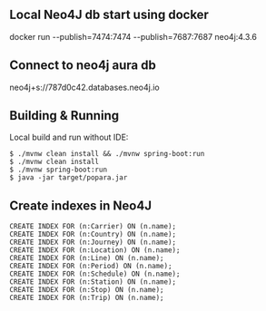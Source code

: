 ## Local Neo4J db start using docker 
docker run --publish=7474:7474 --publish=7687:7687 neo4j:4.3.6

## Connect to neo4j aura db
neo4j+s://787d0c42.databases.neo4j.io

## Building & Running
Local build and run without IDE:

    $ ./mvnw clean install && ./mvnw spring-boot:run
    $ ./mvnw clean install 
    $ ./mvnw spring-boot:run
    $ java -jar target/popara.jar


## Create indexes in Neo4J

    CREATE INDEX FOR (n:Carrier) ON (n.name);
    CREATE INDEX FOR (n:Country) ON (n.name);
    CREATE INDEX FOR (n:Journey) ON (n.name);
    CREATE INDEX FOR (n:Location) ON (n.name);
    CREATE INDEX FOR (n:Line) ON (n.name);
    CREATE INDEX FOR (n:Period) ON (n.name);
    CREATE INDEX FOR (n:Schedule) ON (n.name);
    CREATE INDEX FOR (n:Station) ON (n.name);
    CREATE INDEX FOR (n:Stop) ON (n.name);
    CREATE INDEX FOR (n:Trip) ON (n.name);
